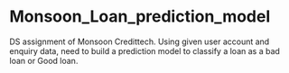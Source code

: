 # Monsoon_Loan_prediction_model
DS assignment of Monsoon Credittech. Using given user account and enquiry data, need to build a prediction model to classify a loan as a bad loan or Good loan.
